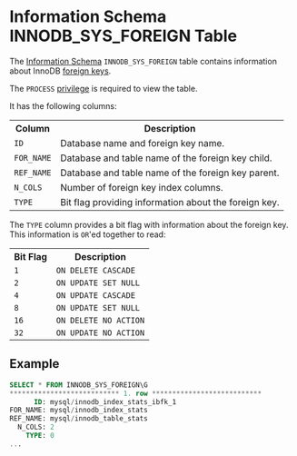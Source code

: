 # Information Schema INNODB_SYS_FOREIGN Table

The [Information Schema](/kb/en/information_schema/) `INNODB_SYS_FOREIGN` table contains information about InnoDB [foreign keys](/replication/optimization-and-tuning/optimization-and-indexes/foreign-keys/).

The `PROCESS` [privilege](/sql-statements-structure/sql-statements/account-management-sql-commands/grant/) is required to view the table.

It has the following columns:

<table><tbody><tr><th>Column</th><th>Description</th></tr>
<tr><td><code>ID</code></td><td>Database name and foreign key name.</td></tr>
<tr><td><code>FOR_NAME</code></td><td>Database and table name of the foreign key child.</td></tr>
<tr><td><code>REF_NAME</code></td><td>Database and table name of the foreign key parent.</td></tr>
<tr><td><code>N_COLS</code></td><td>Number of foreign key index columns.</td></tr>
<tr><td><code>TYPE</code></td><td>Bit flag providing information about the foreign key.</td></tr>
</tbody></table>

The `TYPE` column provides a bit flag with information about the foreign key.  This information is `OR`'ed together to read:

<table><tbody><tr><th>Bit Flag</th><th>Description</th></tr>
<tr><td><code>1</code></td><td><code>ON DELETE CASCADE</code></td></tr>
<tr><td><code>2</code></td><td><code>ON UPDATE SET NULL</code></td></tr>
<tr><td><code>4</code></td><td><code>ON UPDATE CASCADE</code></td></tr>
<tr><td><code>8</code></td><td><code>ON UPDATE SET NULL</code></td></tr>
<tr><td><code>16</code></td><td><code>ON DELETE NO ACTION</code></td></tr>
<tr><td><code>32</code></td><td><code>ON UPDATE NO ACTION</code></td></tr>
</tbody></table>

## Example

```sql
SELECT * FROM INNODB_SYS_FOREIGN\G
*************************** 1. row ***************************
      ID: mysql/innodb_index_stats_ibfk_1
FOR_NAME: mysql/innodb_index_stats
REF_NAME: mysql/innodb_table_stats
  N_COLS: 2
    TYPE: 0
...
```